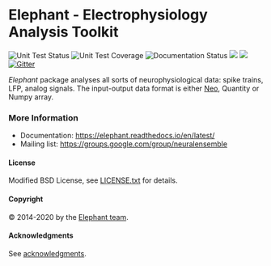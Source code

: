 # Elephant - Electrophysiology Analysis Toolkit

![](https://travis-ci.org/NeuralEnsemble/elephant.png?branch=master "Unit Test Status")
![](https://coveralls.io/repos/NeuralEnsemble/elephant/badge.png "Unit Test Coverage")
![](https://readthedocs.org/projects/elephant/badge/?version=latest "Documentation Status")
![](https://img.shields.io/pypi/v/elephant)
![](https://img.shields.io/pypi/dd/elephant)
[![Gitter](https://badges.gitter.im/python-elephant/community.svg)](https://gitter.im/python-elephant/community?utm_source=badge&utm_medium=badge&utm_campaign=pr-badge)

*Elephant* package analyses all sorts of neurophysiological data:
spike trains, LFP, analog signals. The input-output data format is either
[Neo](https://github.com/NeuralEnsemble/python-neo), Quantity or Numpy array.

### More Information

* Documentation: https://elephant.readthedocs.io/en/latest/
* Mailing list: https://groups.google.com/group/neuralensemble


#### License
 
Modified BSD License, see [LICENSE.txt](LICENSE.txt) for details.

#### Copyright

:copyright: 2014-2020 by the [Elephant team](doc/authors.rst).

#### Acknowledgments

See [acknowledgments](doc/acknowledgments.rst).
